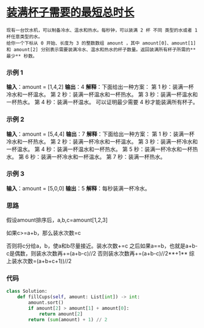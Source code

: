 # [装满杯子需要的最短总时长](https://leetcode.cn/problems/minimum-amount-of-time-to-fill-cups/)

    现有一台饮水机，可以制备冷水、温水和热水。每秒钟，可以装满 2 杯 不同 类型的水或者 1 杯任意类型的水。
	给你一个下标从 0 开始、长度为 3 的整数数组 amount ，其中 amount[0]、amount[1] 和 amount[2] 分别表示需要装满冷水、温水和热水的杯子数量。返回装满所有杯子所需的**最少** 秒数。

    

### 示例 1

**输入**：amount = [1,4,2]
**输出**：4
**解释**：下面给出一种方案：
第 1 秒：装满一杯冷水和一杯温水。
第 2 秒：装满一杯温水和一杯热水。
第 3 秒：装满一杯温水和一杯热水。
第 4 秒：装满一杯温水。
可以证明最少需要 4 秒才能装满所有杯子。

### 示例 2

**输入**：amount = [5,4,4]
**输出**：7
**解释**：下面给出一种方案：
第 1 秒：装满一杯冷水和一杯热水。
第 2 秒：装满一杯冷水和一杯温水。
第 3 秒：装满一杯冷水和一杯温水。
第 4 秒：装满一杯温水和一杯热水。
第 5 秒：装满一杯冷水和一杯热水。
第 6 秒：装满一杯冷水和一杯温水。
第 7 秒：装满一杯热水。

### 示例 3

**输入**：amount = [5,0,0]
**输出**：5
**解释**：每秒装满一杯冷水。

### 思路

假设amount排序后，a,b,c=amount[1,2,3]

如果c>=a+b，那么装水次数=c

否则将c分给a，b，使a和b尽量接近。装水次数+=c
之后如果a==b，也就是a+b-c是偶数，则装水次数再+=(a+b-c)//2
否则装水次数再+=(a+b-c)//2**+1**
综上装水次数=(a+b+c+1))//2

### 代码

```python
class Solution:
    def fillCups(self, amount: List[int]) -> int:
        amount.sort()
        if amount[2] > amount[1] + amount[0]:
            return amount[2]
        return (sum(amount) + 1) // 2
```
